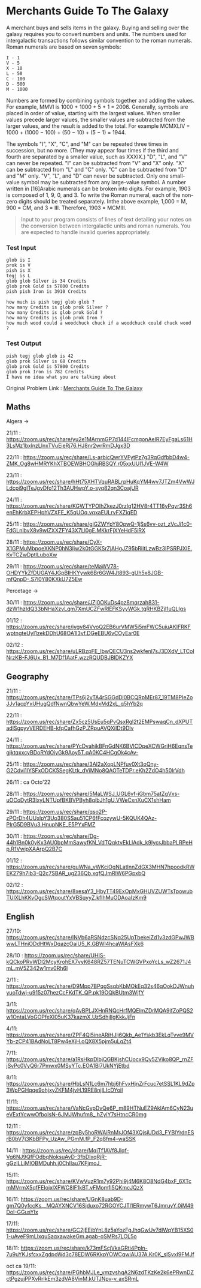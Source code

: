 # Merchants Guide To The Galaxy


A merchant buys and sells items in the galaxy. Buying and selling over the galaxy requires you to convert numbers and units. The numbers used for intergalactic transactions follows similar convention to the roman numerals. Roman numerals are based on seven symbols:
```
I - 1
V - 5
X - 10
L - 50
C - 100
D - 500
M - 1000
```
Numbers are formed by combining symbols together and adding the values. For example, MMVI is 1000 + 1000 + 5 + 1 = 2006. Generally, symbols are placed in order of value, starting with the largest values. When smaller values precede larger values, the smaller values are subtracted from the larger values, and the result is added to the total. For example MCMXLIV = 1000 + (1000 − 100) + (50 − 10) + (5 − 1) = 1944.

The symbols "I", "X", "C", and "M" can be repeated three times in succession, but no more. (They may appear four times if the third and fourth are separated by a smaller value, such as XXXIX.) "D", "L", and "V" can never be repeated. "I" can be subtracted from "V" and "X" only. "X" can be subtracted from "L" and "C" only. "C" can be subtracted from "D" and "M" only. "V", "L", and "D" can never be subtracted. Only one small-value symbol may be subtracted from any large-value symbol. A number written in [16]Arabic numerals can be broken into digits. For example, 1903 is composed of 1, 9, 0, and 3. To write the Roman numeral, each of the non-zero digits should be treated separately. Inthe above example, 1,000 = M, 900 = CM, and 3 = III. Therefore, 1903 = MCMIII. 

>Input to your program consists of lines of text detailing your notes on the conversion between intergalactic units and roman numerals. 
>You are expected to handle invalid queries appropriately.

### Test Input
```
glob is I
prok is V
pish is X
tegj is L
glob glob Silver is 34 Credits
glob prok Gold is 57800 Credits
pish pish Iron is 3910 Credits

how much is pish tegj glob glob ?
how many Credits is glob prok Silver ?
how many Credits is glob prok Gold ?
how many Credits is glob prok Iron ?
how much wood could a woodchuck chuck if a woodchuck could chuck wood ?
```

### Test Output
```
pish tegj glob glob is 42
glob prok Silver is 68 Credits
glob prok Gold is 57800 Credits
glob prok Iron is 782 Credits
I have no idea what you are talking about
```

Original Problem Link : [Merchants Guide To The Galaxy](https://www.careercup.com/question?id=4904931328786432)


## Maths 

Algera ->

21/11 : https://zoom.us/rec/share/yu2e1MArnmGP7d144IFcmgonAelR7EyFgaLs61H3LsMz1bxlnzLlnxTVuEieRj76.HJ8nr2wrRmDJgx3D

22/11 : https://zoom.us/rec/share/Ls-arbicQwrYVFytPz7g3RqGdfbbD4w4-ZMK_Og8wHMRYKhXTBOEWBHOGhjRBSQY.r05xxUUI1JVE-W4W

23/11 : https://zoom.us/rec/share/hHt75XHTVquRABLrpHuKqYM4wv7JTZm4VwWJLdcpi9gITeJgvDfo12Th3AUHwpY.o-syq82qn3CoajUR

24/11 : https://zoom.us/rec/share/KGWTYPOIhZkezJ0rzlg12HV8r4TT16yPqvr3Sh6enEhKrbXEPHphVZXFE_K5qUOq.vqxaEULrvFXZiqED

25/11 : https://zoom.us/rec/share/gjGZWYpY8OpwQ-1jSs6vv-ozt_zVcJi1c0-FdGLnlbvX8v9wlZXXZFY43X7Ll0gE.MKkrFjXYeHdF5iRX

28/11 : https://zoom.us/rec/share/CyX-X1GPMuMbpoeXKNP0hN3Ijw2k0tGGKSrZjAHgJZ95bRlitLzwBz3IPSRPJXIE.KvTCZwDptlLuboXw

29/11 : https://zoom.us/rec/share/teMaWV78-OHDYYkZfDUGAY4JGpBIHKYywk6Br6GW4Jt893-gUh5x8JGB-mfQnpD-.S7l0Y80KXkU7Z5Ew

Percetage ->

30/11 : https://zoom.us/rec/share/JZj0OKuDs4pz8mqrzah831-dzW1hzIdQ33bNHaXzvLqm7XmUCZFwRlEFKSyyWGk.tgRHKBZjl1uQLIgs

01/12 : https://zoom.us/rec/share/iygv84VvoQ2EB6urVMW5i5mFWC5uiuAKIFRKFwptngteUyI1zekDDhU68OA1I3vf.DGeEBU6vCOyEar0E

02/12 : https://zoom.us/rec/share/uLRBzpFE_IbwQECU3ns2wkfenl7sJ3DXdV_LTColNrzKB-FJ6Ux_B1_M7Df1AatF.wzzRQUDBJBlDKZYX


## Geography

21/11 : https://zoom.us/rec/share/TPs6j2yTA4rSGGdDl0BCQRpMEr87_19TM8PIeZoJJv1acpYxUHugQdfNwnQbwYeW.MdxMd2xL_q5hYb2q

22/11 : https://zoom.us/rec/share/Zx5cz5UsEu5qPvQsxRgl2t2EMPswaqCn_dXPUTadlSgpyvVERDEHB-kfqCafhGzP.ZRpuAVQXiIDt9Dlv

24/11 : https://zoom.us/rec/share/PYcDvahjkBFnGdNK6BVICDpeXCWGriH6EqnsTegjktqxxcyBDoRYdOiyGk9Aoy5T.qA0KC4HCgOk4cAv-

25/11 : https://zoom.us/rec/share/3AI2aXopLNPfuv0Xt3oQny-G2Cdvi1lYSFxODCK5SegKLtk_dViMNo8QAOTeTDPr.eKh2ZdO4h50lrVdh

26/11 : ca Octo'22

28/11 : https://zoom.us/rec/share/5MaLWSJ_UGL6vf-iGbm75atZgVxs-uOCoDytR3lxyLNTUpfBKBVPByh8qibJh1gU.VWeCxnXuCX1shHam

29/11 : https://zoom.us/rec/share/qso2P-zPOrDh4UUxlpY3Uo380SSau51CP6fFcozywU-5KQUK4QAz-PIrG5D9BVu3.HnupNKE_E5PYxFMZ

30/11 : https://zoom.us/rec/share/Dg-44h1Bn0k0yKx3AU0bpMmSawyfKN_VdTQqktvEkLlAdk_k9IycrJbbaPLRPeHp.R1VwipXAArpQ2B7C

01/12 : https://zoom.us/rec/share/guWNa_vWKciOgNLatInnZdGX3MHN7hpoodkRWEK279h7ib3-Q2c7SBAR_ug236Qb.xqfQJmRlW6PGpxbQ

02/12 : https://zoom.us/rec/share/8xesaY3_HbyTT49ExOpMxGHUVZUWTsTpowubTUlXLhKKvOgcSWtqoutYxVBSqyyZ.kfIhMuODAoaIzKm9


## English 

27/10: https://zoom.us/rec/share/lNVb6aRSNdzcSNq25UpTbekeiZd1v3zdGPwJWBwwLTHniODdHtWxDqazcOaiU5_K.GBWI4hcaWlAsFXk6


28/10 : https://zoom.us/rec/share/UHIS-kQCkoPRvWDl2McyKrohEX7vyK648RZ57TENuTCWGVPxoYcLs_wZ2671J4mL.mV5Z342w1mv0Rh6l

2/11 : https://zoom.us/rec/share/D9Mpp7BPqgSsqbKbMOkEq32s46qOokDJWnuhyuoTdwj-u915z07hezCcFKdTK_QP.pk19OQkBUtm3WjfY

3/11: https://zoom.us/rec/share/qAvBPLJXHnRNQcHrfMQElmZDrMQA9jfZoPQS2w1OntaLVoGOPfeXI05uK37kazmX.UzSdhjIlgKkkJjFn

4/11: https://zoom.us/rec/share/ZPF4Ql5ineARiHJlj6Qkb_Ae1Yskb3EkLqTvve9MVYb-zCP41BAdNoLT8Pw4eXjH.oQX8X5pjm5uLqZt4

7/11: https://zoom.us/rec/share/a1RsHkpDlbjQGBKjshCUocx9Qy5ZViko8QP_rnZFjSvPc0VyQ6r7Pmwx0MSyYTc.EOA1Bl7UkNYjEtbd

8/11: https://zoom.us/rec/share/HbLsN1Lc6m7hbj6hFvxHjnZrFcuc7etSSL1KL9dZp3WpPGHqqe9ohjxyZKFM4jvH.19RE8njILIcDYoiI

11/11: https://zoom.us/rec/share/VaNcGvpDvQe6P_m89HTNuEZ9AklAm6CyN23ueVExtYcwwOfboIsN-6JMJWhufm8_.hZyiY7sHtncCR0mg

12/11 : https://zoom.us/rec/share/zpBy5hoRWAiRnMrJOf43XQjsiUDd3_FYBlYrdnESrB0bV7j3KbBFPy_UzAw_PGmM.fP_F2q8fm4-waSSK

14/11 : https://zoom.us/rec/share/MqiTf1AVf8Jlqf-Vg6NJ9QfFOdbqNoksuAvD-3fbDIxqRjR-gGzILLiMlOBMDuhh.j0ChIIau7KFjmoJ_

15/11: https://zoom.us/rec/share/KVwVuzR1m7y92Phi9j4M6K8O8NdG4bxF_6XTcmMVrmX5qfFEIojxlXFWC8lF1kBT.vFMom1l5QKmcJQzX

16/11: https://zoom.us/rec/share/UGnK8uab9D-gm7Q0yfccKs__MQAYXNCV16Sjduxo72RGOYCJTl1ERmywT6JmruyY.0iM49DoI-GGusYIx

17/11: https://zoom.us/rec/share/GC2jEEibYnL8z5aYozFgJhqGwUv7dIWqYB15XS01-uAveF9mLIxquSaqxawakeGm.agab-oSMRs7LOL5o

18/11: https://zoom.us/rec/share/k73mFScjVkaGRti4Ppln-7u9uYKJsfcxxZgdpoWd3c78EDW6RKkpYOWCqwiAU37A.Kr0K_slSvxI9FMJf

oct ca
19/11: https://zoom.us/rec/share/PGhbMJLe_vmzvshqA2N6zdTKzKe2k6ePRwnDZctPgzujPPXvRrlkEm3zdVA8VinM.kUTJNpv-v_axSRmL
